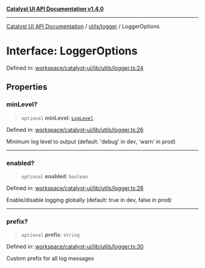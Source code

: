 [**Catalyst UI API Documentation v1.4.0**](../../../README.md)

---

[Catalyst UI API Documentation](../../../README.md) / [utils/logger](../README.md) / LoggerOptions

# Interface: LoggerOptions

Defined in: [workspace/catalyst-ui/lib/utils/logger.ts:24](https://github.com/TheBranchDriftCatalyst/catalyst-ui/blob/main/lib/utils/logger.ts#L24)

## Properties

### minLevel?

> `optional` **minLevel**: [`LogLevel`](../type-aliases/LogLevel.md)

Defined in: [workspace/catalyst-ui/lib/utils/logger.ts:26](https://github.com/TheBranchDriftCatalyst/catalyst-ui/blob/main/lib/utils/logger.ts#L26)

Minimum log level to output (default: 'debug' in dev, 'warn' in prod)

---

### enabled?

> `optional` **enabled**: `boolean`

Defined in: [workspace/catalyst-ui/lib/utils/logger.ts:28](https://github.com/TheBranchDriftCatalyst/catalyst-ui/blob/main/lib/utils/logger.ts#L28)

Enable/disable logging globally (default: true in dev, false in prod)

---

### prefix?

> `optional` **prefix**: `string`

Defined in: [workspace/catalyst-ui/lib/utils/logger.ts:30](https://github.com/TheBranchDriftCatalyst/catalyst-ui/blob/main/lib/utils/logger.ts#L30)

Custom prefix for all log messages
